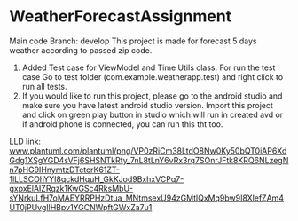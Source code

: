 # WeatherForecastAssignment

Main code Branch: develop
This project is made for forecast 5 days weather according to passed zip code.

1. Added Test case for ViewModel and Time Utils class. For run the test case Go to test folder (com.example.weatherapp.test) and right click to run all tests.
2. If you would like to run this project, please go to the android studio and make sure you have latest android studio version. Import this project and click on green play button in studio which will run in created avd or if android phone is connected, you can run this tht too.

LLD link: www.plantuml.com/plantuml/png/VP0zRiCm38LtdO8Nw0Ky50bQT0iAP6XdGdg1XSgYGD4sVFj6SHSNTkRty_7nL8tLnY6vRx3rq7SOnrJFtk8KRQ6NLzegNn7pHG9IHnymtzDTetcrK61ZT-1lLLSCOhYYI8qckdHquH_GkKJod9BxhxVCPq7-gxpxElAIZRqzk1KwGSc4RksMbU-sYNrkuLfH7oMAEYRRPHzDtua_MNtmsexU94zGMtlQxMq9bw9I8XlefZAm4UT0jPUvgIlHBpv1YGCNWpftGWxZa7u1
